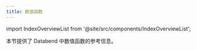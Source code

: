 ```yaml
---
title: 数值函数
---
```


import IndexOverviewList from '@site/src/components/IndexOverviewList';

本节提供了 Databend 中数值函数的参考信息。

<IndexOverviewList />
